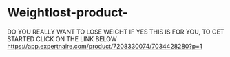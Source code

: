 # Weightlost-product-
DO YOU REALLY WANT TO LOSE WEIGHT  IF YES THIS IS FOR YOU,  TO GET STARTED CLICK ON THE LINK BELOW               https://app.expertnaire.com/product/7208330074/7034428280?p=1  
